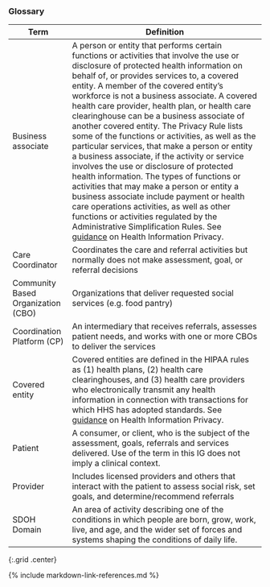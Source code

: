 ###  Glossary


| Term    |  Definition |
| -------- | ---------- |
|  Business associate     | A person or entity that performs certain functions or activities that involve the use or disclosure of protected health information on behalf of, or provides services to, a covered entity.  A member of the covered entity’s workforce is not a business associate.  A covered health care provider, health plan, or health care clearinghouse can be a business associate of another covered entity.  The Privacy Rule lists some of the functions or activities, as well as the particular services, that make a person or entity a business associate, if the activity or service involves the use or disclosure of protected health information. The types of functions or activities that may make a person or entity a business associate include payment or health care operations activities, as well as other functions or activities regulated by the Administrative Simplification Rules.  See [guidance](https://www.hhs.gov/hipaa/for-professionals/privacy/guidance/business-associates/index.html) on Health Information Privacy. |
|  Care Coordinator                     | Coordinates the care and referral activities but normally does not make assessment, goal, or referral decisions  |
|  Community Based Organization (CBO)   | Organizations that deliver requested social services (e.g. food pantry)  |
|  Coordination Platform (CP)           | An intermediary that receives referrals, assesses patient needs, and works with one or more CBOs to deliver the services  |
|  Covered entity                       | Covered entities are defined in the HIPAA rules as (1) health plans, (2) health care clearinghouses, and (3) health care providers who electronically transmit any health information in connection with transactions for which HHS has adopted standards.   See [guidance](https://www.hhs.gov/hipaa/for-professionals/covered-entities/index.html) on Health Information Privacy.|
|  Patient                              | A consumer, or client, who is the subject of the assessment, goals, referrals and services delivered. Use of the term in this IG does not imply a clinical context.   |
|  Provider                             | Includes licensed providers and others that interact with the patient to assess social risk, set goals, and determine/recommend referrals  |
|  SDOH Domain                          | An area of activity describing one of the conditions in which people are born, grow, work, live, and age, and the wider set of forces and systems shaping the conditions of daily life.   |
{:.grid .center}


{% include markdown-link-references.md %}